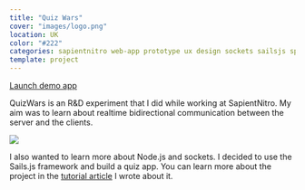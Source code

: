 ```yaml
---
title: "Quiz Wars"
cover: "images/logo.png"
location: UK
color: "#222"
categories: sapientnitro web-app prototype ux design sockets sailsjs spa inverted open-source
template: project
---
```


<p class="align-center">
<a class="btn external" role="button" href="http://quizwars.herokuapp.com" target="_blank">Launch demo app</a>
</p>

QuizWars is an R&D experiment that I did while working at SapientNitro. My aim was to learn about realtime bidirectional communication between the server and the clients.

![](/work/quizwars/images/1.png)

I also wanted to learn more about Node.js and sockets. I decided to use the Sails.js framework and build a quiz app. You can learn more about the project in the [tutorial article](/tutorial-how-to-build-a-multi-player-quiz-app-with-sails-js/) I wrote about it.
